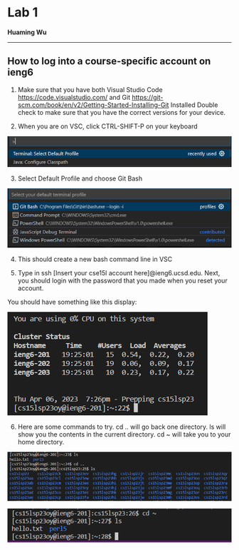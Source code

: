 # Lab 1

**Huaming Wu**

---

## How to log into a course-specific account on **ieng6**

1. Make sure that you have both Visual Studio Code https://code.visualstudio.com/ and Git https://git-scm.com/book/en/v2/Getting-Started-Installing-Git Installed
Double check to make sure that you have the correct versions for your device. 

2. When you are on VSC, click CTRL-SHIFT-P on your keyboard

![Image](md1.png)

3. Select Default Profile and choose Git Bash

![Image](md2.png)

4. This should create a new bash command line in VSC

5. Type in ssh [Insert your cse15l account here]@ieng6.ucsd.edu. Next, you should login with the password that you made when you reset your account.

You should have something like this display:

![Image](md3.png)

6. Here are some commands to try. cd .. will go back one directory. ls will show you the contents in the current directory. cd ~ will take you to your home directory.

![Image](md4.png)

![Image](md5.png)

